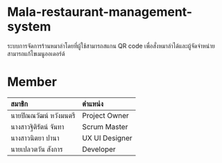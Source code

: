# Mala-restaurant-management-system
ระบบการจัดการร้านหมาล่าโดยที่ผู้ใช้สามารถสแกน QR code เพื่อสั่งหมาล่าได้และผู้จัดจำหน่ายสามารถแก้ไขเมนูออเดอร์ด้
# Member
| สมาชิก                          | ตำแหน่ง          |
|:--------------------------------|:-----------------|
| นายปิณณวัฒน์ หวังมนตรี          | Project Owner    |
| นางสาวฐิติรัตน์ จันทา           | Scrum Master     |
| นางสาวนิตยา ปานา               | UX UI Designer   |
| นายเปลวตวัน สังการ             | Developer        |

